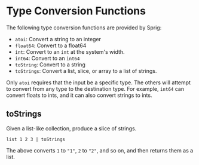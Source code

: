 # Type Conversion Functions

The following type conversion functions are provided by Sprig:

- `atoi`: Convert a string to an integer
- `float64`: Convert to a float64
- `int`: Convert to an `int` at the system's width.
- `int64`: Convert to an `int64`
- `toString`: Convert to a string
- `toStrings`: Convert a list, slice, or array to a list of strings.

Only `atoi` requires that the input be a specific type. The others will attempt
to convert from any type to the destination type. For example, `int64` can convert
floats to ints, and it can also convert strings to ints.

## toStrings

Given a list-like collection, produce a slice of strings.

```
list 1 2 3 | toStrings
```

The above converts `1` to `"1"`, `2` to `"2"`, and so on, and then returns
them as a list.
